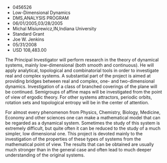 
* 0456526
* Low-Dimensional Dynamics
* DMS,ANALYSIS PROGRAM
* 06/01/2005,03/28/2005
* Michal Misiurewicz,IN,Indiana University
* Standard Grant
* Joe W. Jenkins
* 05/31/2008
* USD 108,483.00

The Principal Investigator will perform research in the theory of dynamical
systems, mainly low-dimensional (both smooth and continuous). He will apply
analytical, topological and combinatorial tools in order to investigate real and
complex systems. A substantial part of the project is aimed at providing bridges
between real and complex, one- and two-dimensional dynamics. Investigation of a
class of branched coverings of the plane will be continued. Semigroups of affine
maps will be investigated from the point of view of ergodic theory. For other
systems attractors, periodic orbits, rotation sets and topological entropy will
be in the center of attention.

For almost every phenomenon from Physics, Chemistry, Biology, Medicine, Economy
and other sciences one can make a mathematical model that can be regarded as a
dynamical system. Sometimes the study of this system is extremely difficult, but
quite often it can be reduced to the study of a much simpler, low dimensional
one. This project is devoted mainly to the investigation of the properties of
these types of systems from the mathematical point of view. The results that can
be obtained are usually much stronger than in the general case and often lead to
much deeper understanding of the original systems.
